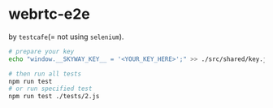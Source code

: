 # webrtc-e2e

by `testcafe`(= not using `selenium`).

```sh
# prepare your key
echo "window.__SKYWAY_KEY__ = '<YOUR_KEY_HERE>';" >> ./src/shared/key.js

# then run all tests
npm run test
# or run specified test
npm run test ./tests/2.js
```
